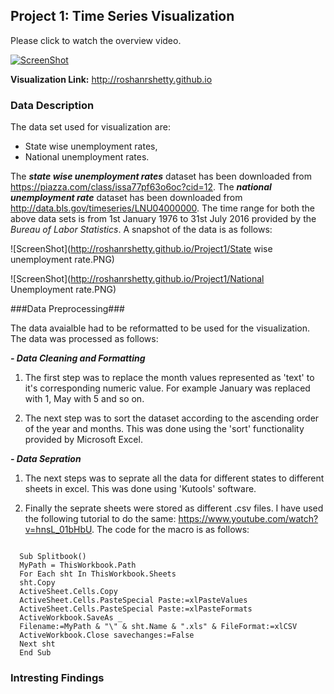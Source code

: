 ## Project 1: Time Series Visualization 


Please click to watch the overview video.

[![ScreenShot](http://roshanrshetty.github.io/Project1/Project1.PNG)](http://roshanrshetty.github.io/Project1/Project1.mp4)

**Visualization Link:** http://roshanrshetty.github.io

### Data Description

The data set used for visualization are:
 - State wise unemployment rates,
 - National unemployment rates.
 
The ***state wise unemployment rates*** dataset has been downloaded from https://piazza.com/class/issa77pf63o6oc?cid=12. The ***national unemployment rate*** dataset has been downloaded from http://data.bls.gov/timeseries/LNU04000000. The time range for both the above data sets is from 1st January 1976 to 31st July 2016 provided by the *Bureau of Labor Statistics*. A snapshot of the data is as follows:

![ScreenShot](http://roshanrshetty.github.io/Project1/State wise unemployment rate.PNG)

![ScreenShot](http://roshanrshetty.github.io/Project1/National Unemployment rate.PNG)



###Data Preprocessing###

The data avaialble had to be reformatted to be used for the visualization. The data was processed as follows:

***- Data Cleaning and Formatting***

1. The first step was to replace the month values represented as 'text' to it's corresponding numeric value. For example January was replaced with 1, May with 5 and so on.

2. The next step was to sort the dataset according to the ascending order of the year and months. This was done using the 'sort' functionality provided by Microsoft Excel.

***- Data Sepration***

1. The next steps was to seprate all the data for different states to different sheets in excel. This was done using 'Kutools' software.

2. Finally the seprate sheets were stored as different .csv files. I have used the following tutorial to do the same: https://www.youtube.com/watch?v=hnsL_01bHbU. The code for the macro is as follows:

  ```

    Sub Splitbook()
    MyPath = ThisWorkbook.Path
    For Each sht In ThisWorkbook.Sheets
    sht.Copy
    ActiveSheet.Cells.Copy
    ActiveSheet.Cells.PasteSpecial Paste:=xlPasteValues
    ActiveSheet.Cells.PasteSpecial Paste:=xlPasteFormats
    ActiveWorkbook.SaveAs _
    Filename:=MyPath & "\" & sht.Name & ".xls" & FileFormat:=xlCSV
    ActiveWorkbook.Close savechanges:=False
    Next sht
    End Sub

  ```

### Intresting Findings




